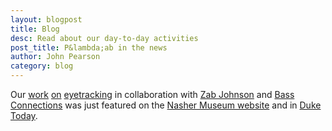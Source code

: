 ```yaml
---
layout: blogpost
title: Blog
desc: Read about our day-to-day activities
post_title: P&lambda;ab in the news
author: John Pearson
category: blog
---
```


Our [work](https://pearsonlab.github.io/blog/2015/11/06/eye_tracking_tech.html) [on](https://pearsonlab.github.io/blog/2016/03/10/nasher_eye_tracking.html) [eyetracking](http://pearsonlab.github.io/blog/2016/04/06/opencv-videos.html) in collaboration with [Zab Johnson](https://dibs.duke.edu/scholars/elizabeth-johnson) and [Bass Connections](https://bassconnections.duke.edu/project-teams/art-vision-and-brain-autism-and-face-processing-2016-2017) was just featured on the [Nasher Museum website](http://nasher.duke.edu/faculty/#academic-focus-gallery) and in [Duke Today](http://sites.duke.edu/dukeresearch/2016/04/06/what-makes-a-face-art-and-science-team-up-to-find-out/).
